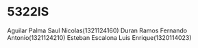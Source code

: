 # 5322IS
Aguilar Palma Saul Nicolas(1321124160)
Duran Ramos Fernando Antonio(1321124210)
Esteban Escalona Luis Enrique(1320114023)
